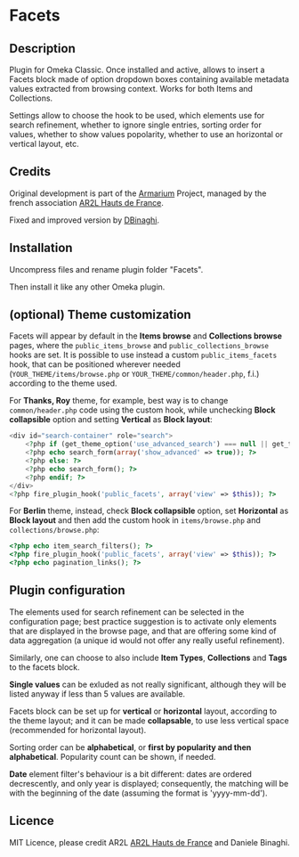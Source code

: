# Facets

## Description

Plugin for Omeka Classic. Once installed and active, allows to insert a Facets block made of option dropdown boxes containing available metadata values extracted from browsing context. Works for both Items and Collections.

Settings allow to choose the hook to be used, which elements use for search refinement, whether to ignore single entries, sorting order for values, whether to show values popolarity, whether to use an horizontal or vertical layout, etc.

## Credits

Original development is part of the [Armarium](https://www.armarium-hautsdefrance.fr/) Project, managed by the french association [AR2L Hauts de France](http://www.ar2l-hdf.fr/).

Fixed and improved version by [DBinaghi](https://github.com/DBinaghi).

## Installation
Uncompress files and rename plugin folder "Facets".

Then install it like any other Omeka plugin.

## (optional) Theme customization

Facets will appear by default in the **Items browse** and **Collections browse** pages, where the `public_items_browse` and `public_collections_browse` hooks are set. It is possible to use instead a custom `public_items_facets` hook, that can be positioned wherever needed (`YOUR_THEME/items/browse.php` or `YOUR_THEME/common/header.php`, f.i.) according to the theme used. 

For **Thanks, Roy** theme, for example, best way is to change `common/header.php` code using the custom hook, while unchecking **Block collapsible** option and setting **Vertical** as **Block layout**:
```php
<div id="search-container" role="search">
    <?php if (get_theme_option('use_advanced_search') === null || get_theme_option('use_advanced_search')): ?>
    <?php echo search_form(array('show_advanced' => true)); ?>
    <?php else: ?>
    <?php echo search_form(); ?>
    <?php endif; ?>
</div>
<?php fire_plugin_hook('public_facets', array('view' => $this)); ?>
```
For **Berlin** theme, instead, check **Block collapsible** option, set **Horizontal** as **Block layout** and then add the custom hook in `items/browse.php` and `collections/browse.php`:
```php
<?php echo item_search_filters(); ?>
<?php fire_plugin_hook('public_facets', array('view' => $this)); ?>
<?php echo pagination_links(); ?>
```

## Plugin configuration

The elements used for search refinement can be selected in the configuration page; best practice suggestion is to activate only elements that are displayed in the browse page, and that are offering some kind of data aggregation (a unique id would not offer any really useful refinement).

Similarly, one can choose to also include **Item Types**, **Collections** and **Tags** to the facets block.

**Single values** can be exluded as not really significant, although they will be listed anyway if less than 5 values are available.

Facets block can be set up for **vertical** or **horizontal** layout, according to the theme layout; and it can be made **collapsable**, to use less vertical space (recommended for horizontal layout).

Sorting order can be **alphabetical**, or **first by popularity and then alphabetical**. Popularity count can be shown, if needed.

**Date** element filter's behaviour is a bit different: dates are ordered decrescently, and only year is displayed; consequently, the matching will be with the beginning of the date (assuming the format is 'yyyy-mm-dd').

## Licence
MIT Licence, please credit AR2L [AR2L Hauts de France](http://www.ar2l-hdf.fr/) and Daniele Binaghi.
